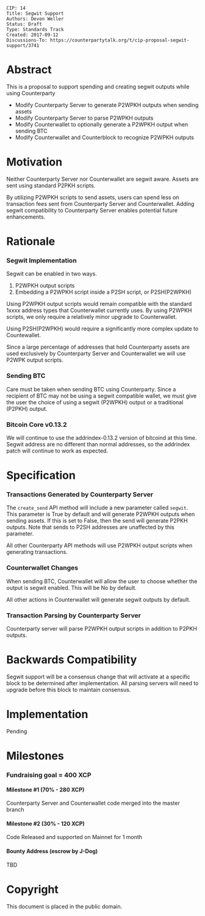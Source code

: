     CIP: 14
    Title: Segwit Support
    Authors: Devon Weller
    Status: Draft
    Type: Standards Track
    Created: 2017-09-12
    Discussions-To: https://counterpartytalk.org/t/cip-proposal-segwit-support/3741


# Abstract

This is a proposal to support spending and creating segwit outputs while using Counterparty

* Modify Counterparty Server to generate P2WPKH outputs when sending assets
* Modify Counterparty Server to parse P2WPKH outputs
* Modify Counterwallet to optionally generate a P2WPKH output when sending BTC
* Modify Counterwallet and Counterblock to recognize P2WPKH outputs


# Motivation

Neither Counterparty Server nor Counterwallet are segwit aware.  Assets are sent using standard P2PKH scripts.

By utilizing P2WPKH scripts to send assets, users can spend less on transaction fees sent from Counterparty Server and Counterwallet.  Adding segwit compatibility to Counterparty Server enables potential future enhancements.


# Rationale

### Segwit Implementation

Segwit can be enabled in two ways.

1. P2WPKH output scripts
2. Embedding a P2WPKH script inside a P2SH script, or P2SH(P2WPKH)

Using P2WPKH output scripts would remain compatible with the standard 1xxxx address types that Counterwallet currently uses.  By using P2WPKH scripts, we only require a relatively minor upgrade to Counterwallet.

Using P2SH(P2WPKH) would require a significantly more complex update to Countewallet.

Since a large percentage of addresses that hold Counterparty assets are used exclusively by Counterparty Server and Counterwallet we will use P2WPK output scripts.

### Sending BTC

Care must be taken when sending BTC using Counterparty.  Since a recipient of BTC may not be using a segwit compatible wallet, we must give the user the choice of using a segwit (P2WPKH) output or a traditional (P2PKH) output.

### Bitcoin Core v0.13.2

We will continue to use the addrindex-0.13.2 version of bitcoind at this time.  Segwit address are no different than normal addresses, so the addrindex patch will continue to work as expected.


# Specification

### Transactions Generated by Counterparty Server

The `create_send` API method will include a new parameter called `segwit`.  This parameter is True by default and will generate P2WPKH outputs when sending assets.  If this is set to False, then the send will generate P2PKH outputs.  Note that sends to P2SH addresses are unaffected by this parameter.

All other Counterparty API methods will use P2WPKH output scripts when generating transactions.

### Counterwallet Changes

When sending BTC, Counterwallet will allow the user to choose whether the output is segwit enabled.  This will be No by default.

All other actions in Counterwallet will generate segwit outputs by default.

### Transaction Parsing by Counterparty Server

Counterparty server will parse P2WPKH output scripts in addition to P2PKH outputs.



# Backwards Compatibility

Segwit support will be a consensus change that will activate at a specific block to be determined after implementation.  All parsing servers will need to upgrade before this block to maintain consensus.


# Implementation

Pending


# Milestones

### Fundraising goal = 400 XCP

#### Milestone #1 (70% - 280 XCP) 
Counterparty Server and Counterwallet code merged into the master branch

#### Milestone #2 (30% - 120 XCP) 
Code Released and supported on Mainnet for 1 month


#### Bounty Address (escrow by J-Dog)
TBD


# Copyright

This document is placed in the public domain.



